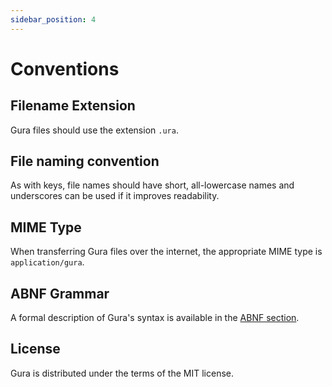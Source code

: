 ```yaml
---
sidebar_position: 4
---
```


# Conventions


## Filename Extension

Gura files should use the extension `.ura`.


## File naming convention

As with keys, file names should have short, all-lowercase names and underscores can be used if it improves readability.


## MIME Type

When transferring Gura files over the internet, the appropriate MIME type is `application/gura`.


## ABNF Grammar

A formal description of Gura's syntax is available in the [ABNF section][abnf].


## License

Gura is distributed under the terms of the MIT license.


[abnf]: abnf.md